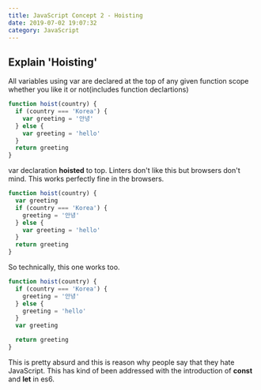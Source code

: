 ```yaml
---
title: JavaScript Concept 2 - Hoisting
date: 2019-07-02 19:07:32
category: JavaScript
---
```


## Explain **'Hoisting'**

All variables using var are declared at the top of any given function scope whether you like it or not(includes function declartions)

```js
function hoist(country) {
  if (country === 'Korea') {
    var greeting = '안녕'
  } else {
    var greeting = 'hello'
  }
  return greeting
}
```

var declaration **hoisted** to top. Linters don't like this but browsers don't mind. This works perfectly fine in the browsers.

```js
function hoist(country) {
  var greeting
  if (country === 'Korea') {
    greeting = '안녕'
  } else {
    var greeting = 'hello'
  }
  return greeting
}
```

So technically, this one works too.

```js
function hoist(country) {
  if (country === 'Korea') {
    greeting = '안녕'
  } else {
    greeting = 'hello'
  }
  var greeting

  return greeting
}
```

This is pretty absurd and this is reason why people say that they hate JavaScript. This has kind of been addressed with the introduction of **const** and **let** in es6.
